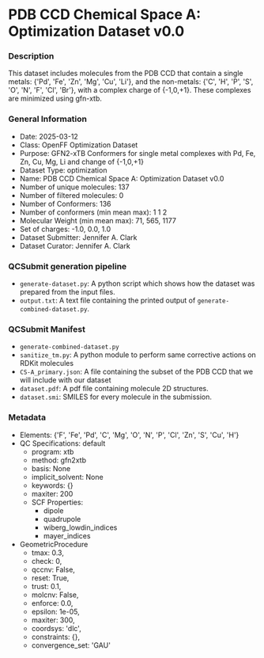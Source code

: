 # PDB CCD Chemical Space A: Optimization Dataset v0.0

### Description

This dataset includes molecules from the PDB CCD that contain a single metals: {'Pd', 'Fe', 'Zn', 'Mg', 'Cu', 'Li'}, and the non-metals: {'C', 'H', 'P', 'S', 'O', 'N', 'F', 'Cl', 'Br'}, with a complex charge of {-1,0,+1}. These complexes are minimized using gfn-xtb.

### General Information

- Date: 2025-03-12
- Class: OpenFF Optimization Dataset
- Purpose: GFN2-xTB Conformers for single metal complexes with Pd, Fe, Zn, Cu, Mg, Li and change of {-1,0,+1}
- Dataset Type: optimization
- Name: PDB CCD Chemical Space A: Optimization Dataset v0.0
- Number of unique molecules:   137
- Number of filtered molecules: 0
- Number of Conformers: 136
- Number of conformers (min mean max): 1 1 2
- Molecular Weight (min mean max): 71, 565, 1177
- Set of charges: -1.0, 0.0, 1.0
- Dataset Submitter: Jennifer A. Clark
- Dataset Curator: Jennifer A. Clark

### QCSubmit generation pipeline

- `generate-dataset.py`: A python script which shows how the dataset was prepared from the input files.
- `output.txt`: A text file containing the printed output of `generate-combined-dataset.py`.

### QCSubmit Manifest

- `generate-combined-dataset.py`
- `sanitize_tm.py`: A python module to perform same corrective actions on RDKit molecules
- `CS-A_primary.json`: A file containing the subset of the PDB CCD that we will include with our dataset 
- `dataset.pdf`: A pdf file containing molecule 2D structures.
- `dataset.smi`: SMILES for every molecule in the submission.
 
### Metadata

* Elements: {'F', 'Fe', 'Pd', 'C', 'Mg', 'O', 'N', 'P', 'Cl', 'Zn', 'S', 'Cu', 'H'}
* QC Specifications: default
  * program: xtb
  * method: gfn2xtb
  * basis: None
  * implicit_solvent: None
  * keywords: {}
  * maxiter: 200
  * SCF Properties:
    * dipole
    * quadrupole
    * wiberg_lowdin_indices
    * mayer_indices
* GeometricProcedure
  * tmax: 0.3,
  * check: 0,
  * qccnv: False,
  * reset: True,
  * trust: 0.1,
  * molcnv: False,
  * enforce: 0.0,
  * epsilon: 1e-05,
  * maxiter: 300,
  * coordsys: 'dlc',
  * constraints: {},
  * convergence_set: 'GAU'